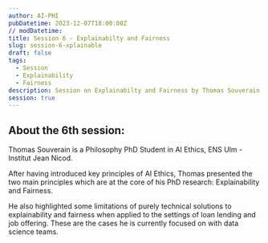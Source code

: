 ```yaml
---
author: AI-PHI
pubDatetime: 2023-12-07T18:00:00Z
// modDatetime:
title: Session 6 - Explainabilty and Fairness
slug: session-6-xplainable
draft: false
tags:
  - Session
  - Explainability
  - Fairness
description: Session on Explainabilty and Fairness by Thomas Souverain
session: true
---
```


## About the 6th session:

Thomas Souverain is a Philosophy PhD Student in AI Ethics, ENS Ulm - Institut Jean Nicod.

After having introduced key principles of AI Ethics, Thomas presented the two main principles which are at the core of his PhD research: Explainability and Fairness.

He also highlighted some limitations of purely technical solutions to explainability and fairness when applied to the settings of loan lending and job offering. These are the cases he is currently focused on with data science teams.
